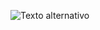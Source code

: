 ![Texto alternativo](https://spotify-github-profile.vercel.app/api/view.svg?uid=31msunclwmdo73av4gpco3l4yuiu&cover_image=true&theme=natemoo-re&show_offline=false&background_color=121212&interchange=false&bar_color=53b14f&bar_color_cover=true)
